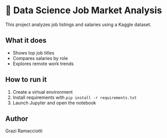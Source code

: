 # 💼 Data Science Job Market Analysis

This project analyzes job listings and salaries using a Kaggle dataset.

## What it does
- Shows top job titles
- Compares salaries by role
- Explores remote work trends

## How to run it
1. Create a virtual environment
2. Install requirements with `pip install -r requirements.txt`
3. Launch Jupyter and open the notebook

## Author
Grazi Ramacciotti
